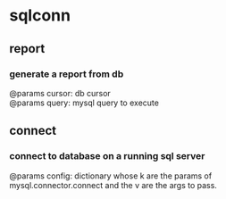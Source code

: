 # sqlconn

## report
### generate a report from db
@params 
cursor: db cursor <br>
@params 
query: mysql query to execute

## connect
### connect to database on a running sql server
@params
config: dictionary whose k are the params of mysql.connector.connect and the v are the args to pass.

